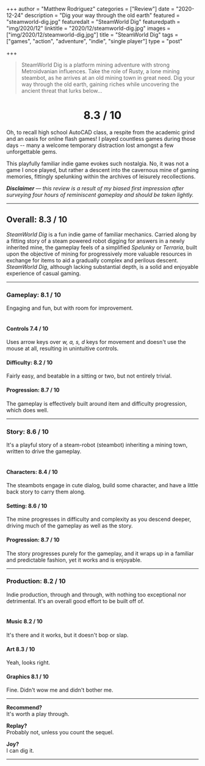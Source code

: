 +++
author = "Matthew Rodriguez"
categories = ["Review"]
date = "2020-12-24"
description = "Dig your way through the old earth"
featured = "steamworld-dig.jpg"
featuredalt = "SteamWorld Dig"
featuredpath = "img/2020/12"
linktitle = "2020/12/steamworld-dig.jpg"
images = ["img/2020/12/steamworld-dig.jpg"]
title = "SteamWorld Dig"
tags = ["games", "action", "adventure", "indie", "single player"]
type = "post"

+++

> SteamWorld Dig is a platform mining adventure with strong Metroidvanian influences. Take the role of Rusty, a lone mining steambot, as he arrives at an old mining town in great need. Dig your way through the old earth, gaining riches while uncovering the ancient threat that lurks below...

<h1 style="text-align: center">8.3 / 10</h1>

Oh, to recall high school AutoCAD class, a respite from the academic grind and an oasis for online flash games! I played countless games during those days -- many a welcome temporary distraction lost amongst a few unforgettable gems.

This playfully familiar indie game evokes such nostalgia. No, it was not a game I once played, but rather a descent into the cavernous mine of gaming memories, fittingly spelunking within the archives of leisurely recollections.

*<b>Disclaimer</b> &mdash; this review is a result of my biased first impression after surveying four hours of reminiscent gameplay and should be taken lightly.*

***

## Overall: 8.3 / 10

*SteamWorld Dig* is a fun indie game of familiar mechanics. Carried along by a fitting story of a steam powered robot digging for answers in a newly inherited mine, the gameplay feels of a simplified *Spelunky* or *Terraria*, built upon the objective of mining for progressively more valuable resources in exchange for items to aid a gradually complex and perilous descent. *SteamWorld Dig*, although lacking substantial depth, is a solid and enjoyable experience of casual gaming.

***

### Gameplay: 8.1 / 10
Engaging and fun, but with room for improvement.
<br>
<br>

#### Controls 7.4 / 10
Uses arrow keys over *w, a, s, d* keys for movement and doesn't use the mouse at all, resulting in unintuitive controls. 

#### Difficulty: 8.2 / 10
Fairly easy, and beatable in a sitting or two, but not entirely trivial.

#### Progression: 8.7 / 10
The gameplay is effectively built around item and difficulty progression, which does well. 

***

### Story: 8.6 / 10
It's a playful story of a steam-robot (steambot) inheriting a mining town, written to drive the gameplay.
<br>
<br>

#### Characters: 8.4 / 10
The steambots engage in cute dialog, build some character, and have a little back story to carry them along.

#### Setting: 8.6 / 10
The mine progresses in difficulty and complexity as you descend deeper, driving much of the gameplay as well as the story.

#### Progression: 8.7 / 10
The story progresses purely for the gameplay, and it wraps up in a familiar and predictable fashion, yet it works and is enjoyable.

***

### Production: 8.2 / 10
Indie production, through and through, with nothing too exceptional nor detrimental. It's an overall good effort to be built off of.
<br>
<br>

#### Music 8.2 / 10
It's there and it works, but it doesn't bop or slap.

#### Art 8.3 / 10
Yeah, looks right.

#### Graphics 8.1 / 10
Fine. Didn't wow me and didn't bother me.

***

**Recommend?**  
It's worth a play through.

**Replay?**  
Probably not, unless you count the sequel. <!-- [sequel](/posts/steamworld-dig-2). -->

**Joy?**  
I can dig it.

***